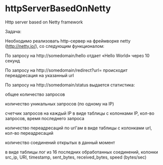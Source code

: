 # httpServerBasedOnNetty

Http server based on Netty framework

Задача:

Необходимо реализовать http-сервер на фреймворке netty (http://netty.io/), со следующим функционалом:

По запросу на http://somedomain/hello отдает «Hello World» через 10 секунд

По запросу на http://somedomain/redirect?url= происходит переадресация на указанный url

По запросу на http://somedomain/status выдается статистика:

общее количество запросов

количество уникальных запросов (по одному на IP)

счетчик запросов на каждый IP в виде таблицы с колонками IP, кол-во запросов, время последнего запроса

количество переадресаций по url'ам в виде таблицы с колонками url, кол-во переадресаций

количество соединений открытых в данный момент

в виде таблицы лог из 16 последних обработанных соединений, колонки src_ip, URI, timestamp, sent_bytes, received_bytes, speed (bytes/sec)
